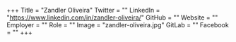 +++
Title = "Zandler Oliveira"
Twitter = ""
LinkedIn = "https://www.linkedin.com/in/zandler-oliveira/"
GitHub = ""
Website = ""
Employer = ""
Role = ""
Image = "zandler-oliveira.jpg"
GitLab = ""
Facebook = ""
+++
